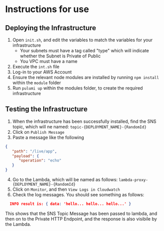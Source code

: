 # Instructions for use

## Deploying the Infrastructure

1. Open ```init.sh```, and edit the variables to match the variables for your infrastructure
    * Your subnets must have a tag called "type" which will indicate whether the Subnet is Private of Public
    * You VPC must have a name
3. Execute the ```int.sh``` file
4. Log-in to your AWS Account
5. Ensure the relevant node modules are installed by running ```npm install``` within the ```module``` folder
6. Run ```pulumi up``` within the modules folder, to create the required infrastructure

## Testing the Infrastructure

1. When the infrastructure has been successfully installed, find the SNS topic, which will ne named: ```topic-{DEPLOYMENT_NAME}-{RandomId}```
2. Click on ```Publish Message```
3. Paste a message like the following
```json
{
   "path": "/live/app",
   "payload": {
      "operation": "echo"
   }
}
```
4. Go to the Lambda, which will be named as follows: ```lambda-proxy-{DEPLOYMENT_NAME}-{RandomId}```
5. Click on ```Monitor```, and then ```View Logs in Cloudwatch```
6. Check the log messages.  You should see something as follows:

```json
  INFO result is: { data: 'hello... hello... hello...' }
```

This shows that the SNS Topic Message has been passed to lambda, and then on to the Private HTTP Endpoint, and the response is also visibile by the Lambda.